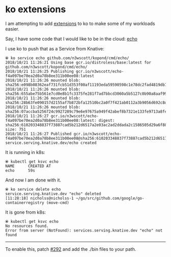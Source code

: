# ko extensions 

I am attempting to add [extensions](https://github.com/google/go-containerregistry/pull/292) to ko to make some of my workloads easier.


Say, I have some code that I would like to be in the cloud: [echo](./cmd/echo/)

I use ko to push that as a Service from Knative:

```
⦿ ko service echo github.com/n3wscott/kopond/cmd/echo/
2018/10/21 11:26:21 Using base gcr.io/distroless/base:latest for github.com/n3wscott/kopond/cmd/echo/
2018/10/21 11:26:25 Publishing gcr.io/n3wscott/echo-f4a097be70ea2d0a78b8ee311b00ee08:latest
2018/10/21 11:26:26 mounted blob: sha256:e098b08362eaf731fcb51d353f00af11193eda59590598c1e78dc2fad4819db7
2018/10/21 11:26:26 mounted blob: sha256:655abe75b561e7cd0e8b1fc3375fe281f7ad7bbcd3060a5b5127c0b90a8aaf99
2018/10/21 11:26:26 mounted blob: sha256:28b63fe090157d2155af7b872bfa12510bc2a0f7f421ab0112a3b9056d692c8d
2018/10/21 11:26:26 mounted blob: sha256:07accba5256724c9927289c79e6e97675a949f42abef8b7321e133fe9713a8fe
2018/10/21 11:26:27 gcr.io/n3wscott/echo-f4a097be70ea2d0a78b8ee311b00ee08:latest: digest: sha256:610203348837f73887cad5b212d6517a2e03ac2ad2ddada2c1586505d29a6f88 size: 751
2018/10/21 11:26:27 Published gcr.io/n3wscott/echo-f4a097be70ea2d0a78b8ee311b00ee08@sha256:610203348837f73887cad5b212d6517a2e03ac2ad2ddada2c1586505d29a6f88
service.serving.knative.dev/echo created
```

It is running in k8s:

```
⦿ kubectl get ksvc echo
NAME      CREATED AT
echo      59s
```

And now I am done with it.

```
⦿ ko service delete echo
service.serving.knative.dev "echo" deleted
[11:28:18] nicholss@nicholss-1 ~/go/src/github.com/google/go-containerregistry (move-cmd)
```

It is gone from k8s:

```
⦿ kubectl get ksvc echo
No resources found.
Error from server (NotFound): services.serving.knative.dev "echo" not found
```

---

To enable this, patch [#292](https://github.com/google/go-containerregistry/pull/292) and add the ./bin files to your path.